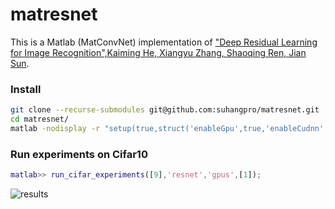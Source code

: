 # matresnet
This is a Matlab (MatConvNet) implementation of ["Deep Residual Learning for Image Recognition",Kaiming He, Xiangyu Zhang, Shaoqing Ren, Jian Sun](http://arxiv.org/abs/1512.03385). 

### Install
```sh
git clone --recurse-submodules git@github.com:suhangpro/matresnet.git
cd matresnet/
matlab -nodisplay -r "setup(true,struct('enableGpu',true,'enableCudnn',true));exit;"
```

### Run experiments on Cifar10
```matlab
matlab>> run_cifar_experiments([9],'resnet','gpus',[1]);
```
![results](http://maxwell.cs.umass.edu/hsu/summary.png)
